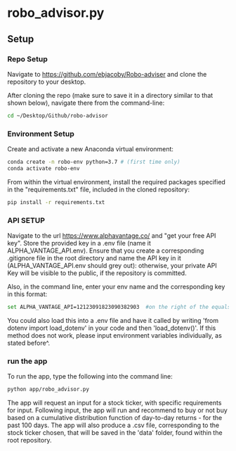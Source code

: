 # robo_advisor.py

## Setup

### Repo Setup

Navigate to https://github.com/ebjacoby/Robo-adviser and clone the repository to your desktop.


After cloning the repo (make sure to save it in a directory similar to that shown below), navigate there from the command-line:

```sh
cd ~/Desktop/Github/robo-advisor
```

### Environment Setup

Create and activate a new Anaconda virtual environment:

```sh
conda create -n robo-env python=3.7 # (first time only)
conda activate robo-env
```

From within the virtual environment, install the required packages specified in the "requirements.txt" file, included in the cloned repository:

```sh
pip install -r requirements.txt
```

### API SETUP

Navigate to the url https://www.alphavantage.co/ and "get your free API key". Store the provided key in a .env file (name it ALPHA_VANTAGE_API.env). Ensure that you create a corresponding .gitignore file in the root directory and name the API key in it (ALPHA_VANTAGE_API.env should grey out): otherwise, your private API Key will be visible to the public, if the repository is committed. 

Also, in the command line, enter your env name and the corresponding key in this format: 

```sh
set ALPHA_VANTAGE_API=12123091823090382903  #on the right of the equals sign, here, is a fake/placeholder API key. 
```

You could also load this into a .env file and have it called by writing 'from dotenv import load_dotenv' in your code and then 'load_dotenv()'. If this method does not work, please input environment variables individually, as stated before^.

### run the app

To run the app, type the following into the command line:

```sh
python app/robo_advisor.py
```

The app will request an input for a stock ticker, with specific requirements for input. Following input, the app will run and recommend to buy or not buy based on a cumulative distribution function of day-to-day returns - for the past 100 days. The app will also produce a .csv file, corresponding to the stock ticker chosen, that will be saved in the 'data' folder, found within the root repository. 
